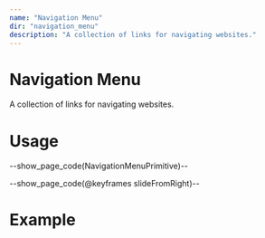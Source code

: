 ```yaml
---
name: "Navigation Menu"
dir: "navigation_menu"
description: "A collection of links for navigating websites."
---
```


# Navigation Menu

A collection of links for navigating websites.

# Usage

--show_page_code(NavigationMenuPrimitive)--

--show_page_code(@keyframes slideFromRight)--

# Example
